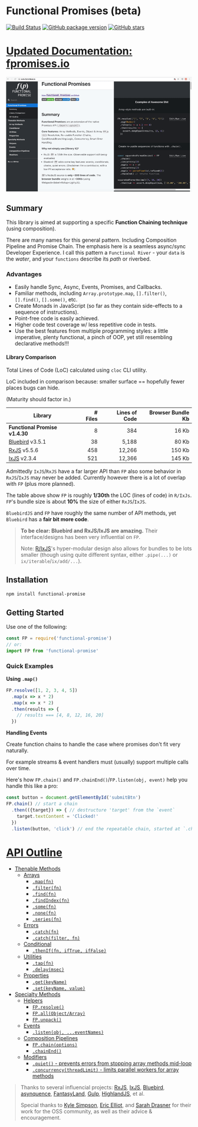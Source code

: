 # Functional Promises (beta)


[![Build Status](https://travis-ci.org/justsml/functional-promises.svg?branch=master)](https://travis-ci.org/justsml/functional-promises)
[![GitHub package version](https://img.shields.io/github/package-json/v/justsml/functional-promises.svg?style=flat)](https://github.com/justsml/functional-promises)
[![GitHub stars](https://img.shields.io/github/stars/justsml/functional-promises.svg?label=Stars&style=flat)](https://github.com/justsml/functional-promises)

# [Updated Documentation: fpromises.io](http://www.fpromises.io/)

[![New Docs](docs-source/source/images/FunctionalPromises-Docs-Upgraded-960w.gif?raw=true)](http://www.fpromises.io/)

## Summary

This library is aimed at supporting a specific **Function Chaining technique** (using composition).

There are many names for this general pattern. Including Composition Pipeline and Promise Chain.
The emphasis here is a seamless async/sync Developer Experience. I call this pattern a `Functional River` - your `data` is the _water_, and your `functions` describe its _path_ or riverbed.

### Advantages

* Easily handle Sync, Async, Events, Promises, and Callbacks.
* Familiar methods, including `Array.prototype.map`, `[].filter()`, `[].find()`, `[].some()`, etc.
* Create Monads in JavaScript (so far as they contain side-effects to a sequence of instructions).
* Point-free code is easily achieved.
* Higher code test coverage w/ less repetitive code in tests.
* Use the best features from multiple programming styles: a little imperative, plenty functional, a pinch of OOP, yet still resembling declarative methods!!!

#### Library Comparison

Total Lines of Code (LoC) calculated using `cloc` CLI utility.

LoC included in comparison because: smaller surface == hopefully fewer places bugs can hide.

(Maturity should factor in.)


| Library                     	                                    | # Files   | Lines of Code  | **Browser** Bundle Kb
|------------------------------	                                    |---------: |--------------: |-------------------:
| **Functional Promise v1.4.30**                                  	|       8 	|           384	 | 16 Kb
| [Bluebird](https://github.com/petkaantonov/bluebird) v3.5.1       |      38 	|         5,188	 | 80 Kb
| [RxJS](https://github.com/ReactiveX/RxJS) v5.5.6                 	|     458 	|        12,266  | 150 Kb
| [IxJS](https://github.com/ReactiveX/IxJS) v2.3.4                 	|     521 	|        12,366	 | 145 Kb

Admittedly `IxJS`/`RxJS` have a far larger API than `FP` also some behavior in `RxJS`/`IxJS` may never be added.
Currently however there is a lot of overlap with `FP` (plus more planned).

The table above show `FP` is roughly **1/30th** the LOC (lines of code) in `R/IxJs`.
`FP`'s bundle size is about **10%** the size of either `RxJS`/`IxJS`.

`BluebirdJS` and `FP` have roughly the same number of API methods, yet `Bluebird` has a **fair bit more code**.

> **To be clear: Bluebird and RxJS/IxJS are amazing.** Their interface/designs has been very influential on `FP`.
>
> Note: [R/IxJS](https://github.com/ReactiveX/IxJS)'s hyper-modular design also allows for bundles to be lots smaller (though using quite different syntax, either `.pipe(...)` or `ix/iterable`/`ix/add/...`).


## Installation

```sh
npm install functional-promise
```

## Getting Started

Use one of the following:

```js
const FP = require('functional-promise')
// or:
import FP from 'functional-promise'
```

### Quick Examples

**Using `.map()`**

```js
FP.resolve([1, 2, 3, 4, 5])
  .map(x => x * 2)
  .map(x => x * 2)
  .then(results => {
    // results === [4, 8, 12, 16, 20]
  })
```

**Handling Events**

Create function chains to handle the case where promises don't fit very naturally.

For example streams & event handlers must (usually) support multiple calls over time.

Here's how `FP.chain()` and `FP.chainEnd()`/`FP.listen(obj, event)` help you handle this like a pro:

```js
const button = document.getElementById('submitBtn')
FP.chain() // start a chain
  .then(({target}) => { // destructure 'target' from the `event`
    target.textContent = 'Clicked!'
  })
  .listen(button, 'click') // end the repeatable chain, started at `.chain()`
```

# [API Outline](http://fpromises.io/)

* [Thenable Methods](http://www.fpromises.io/#thenable-methods)
    * [Arrays](http://www.fpromises.io/#array-methods)
        * [`.map(fn)`](http://www.fpromises.io/#fp-map)
        * [`.filter(fn)`](http://www.fpromises.io/#fp-filter)
        * [`.find(fn)`](http://www.fpromises.io/#fp-find)
        * [`.findIndex(fn)`](http://www.fpromises.io/#fp-findIndex)
        * [`.some(fn)`](http://www.fpromises.io/#fp-some)
        * [`.none(fn)`](http://www.fpromises.io/#fp-none)
        * [`.series(fn)`](http://www.fpromises.io/#fp-series)
    * [Errors](http://www.fpromises.io/#errors)
        * [`.catch(fn)`](http://www.fpromises.io/#fp-catch)
        * [`.catch(filter, fn)`](http://www.fpromises.io/#fp-catch)
    * [Conditional](http://www.fpromises.io/#conditional)
        * [`.thenIf(fn, ifTrue, ifFalse)`](http://www.fpromises.io/#fp-thenIf)
    * [Utilities](http://www.fpromises.io/#utilities)
        * [`.tap(fn)`](http://www.fpromises.io/#fp-tap)
        * [`.delay(msec)`](http://www.fpromises.io/#fp-delay)
    * [Properties](http://www.fpromises.io/#properties)
        * [`.get(keyName)`](http://www.fpromises.io/#fp-get)
        * [`.set(keyName, value)`](http://www.fpromises.io/#fp-set)
* [Specialty Methods](http://www.fpromises.io/#specialty-methods)
    * [Helpers](http://www.fpromises.io/#helpers)
        * [`FP.resolve()`](http://www.fpromises.io/#fp-resolve)
        * [`FP.all(Object/Array)`](http://www.fpromises.io/#fp-all)
        * [`FP.unpack()`](http://www.fpromises.io/#fp-unpack)
    * [Events](http://www.fpromises.io/#events)
        * [`.listen(obj, ...eventNames)`](http://www.fpromises.io/#fp-listen)
    * [Composition Pipelines](http://www.fpromises.io/#composition-pipelines)
        * [`FP.chain(options)`](http://www.fpromises.io/#fp-chain)
        * [`.chainEnd()`](http://www.fpromises.io/#fp-chainend)
    * [Modifiers](http://www.fpromises.io/#modifiers)
        * [`.quiet()` - prevents errors from stopping array methods mid-loop](http://www.fpromises.io/#fp-quiet)
        * [`.concurrency(threadLimit)` - limits parallel workers for array methods](http://www.fpromises.io/#fp-concurrency)



> Thanks to several influencial projects: [RxJS](https://github.com/ReactiveX/RxJS), [IxJS](https://github.com/ReactiveX/IxJS), [Bluebird](https://github.com/petkaantonov/bluebird), [asynquence](https://github.com/getify/asynquence), [FantasyLand](https://github.com/fantasyland/fantasy-land), [Gulp](https://github.com/gulpjs/gulp), [HighlandJS](https://github.com/caolan/highland), et al.
>
> Special thanks to [Kyle Simpson](https://github.com/getify), [Eric Elliot](https://medium.com/@_ericelliott), and [Sarah Drasner](https://sarahdrasnerdesign.com/) for their work for the OSS community, as well as their advice & encouragement.
